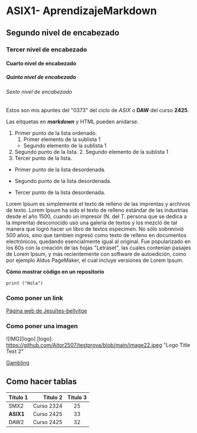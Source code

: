 # ASIX1- AprendizajeMarkdown
## Segundo nivel de encabezado
### Tercer nivel de encabezado
#### Cuarto nivel de encabezado
##### Quinto nivel de encabezado
###### Sexto nivel de encabezado
Estos son mis apuntes del "0373" del ciclo de _ASIX_ o **DAW** del curso __2425__.

Las eitquetas en **_markdown_** y HTML pueden anidarse.

1. Primer punto de la lista ordenado.
    1. Primer elemento de la sublista 1
    * Segundo elemento de la sublista 1 
2. Segundo punto de la lista.
    2. Segundo elemento de la sublista 1 
3. Tercer punto de la lista.


* Primer punto de la lista desordenada.
- Segundo punto de la lista desordenada.
+ Tercer punto de la lista desordenada.


Lorem Ipsum es simplemente el texto de relleno de las imprentas y archivos de texto. Lorem Ipsum ha sido el texto de relleno estándar de las industrias desde el año 1500, cuando un impresor (N. del T. persona que se dedica a la imprenta) desconocido usó una galería de textos y los mezcló de tal manera que logró hacer un libro de textos especimen. No sólo sobrevivió 500 años, sino que tambien ingresó como texto de relleno en documentos electrónicos, quedando esencialmente igual al original. Fue popularizado en los 60s con la creación de las hojas "Letraset", las cuales contenian pasajes de Lorem Ipsum, y más recientemente con software de autoedición, como por ejemplo Aldus PageMaker, el cual incluye versiones de Lorem Ipsum.

**Cómo mostrar código en un repositorio**

```
print ("Hola")
```

### Como poner un link
[Página web de Jesuïtes-bellvitge](https://www.fje.edu/ca/jesuites-bellvitge "Tit opcional")

### Como poner una imagen

![IMG][logo]
[logo]: https://github.com/Aitor2507/testprova/blob/main/image22.jpeg "Logo Title Text 2"

[Gambling](https://github.com/Aitor2507/testprova/blob/main/image22.jpeg "Tit opcional")

## Como hacer tablas

|Título 1 | Título 2| Título 3 |
|-----------|---------:|:------------:|    
|SMX2|Curso 2324|25|
|**ASIX1**|Curso 2425|33|
|DAW2|Curso 2425|32|